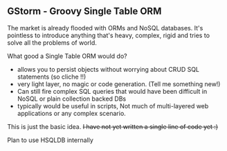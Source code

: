 GStorm - Groovy Single Table ORM
---

The market is already flooded with ORMs and NoSQL databases. It's pointless to introduce anything that's heavy, complex, rigid and tries to solve all the problems of world.

What good a Single Table ORM would do? 

- allows you to persist objects without worrying about CRUD SQL statements (so cliche !!)
- very light layer, no magic or code generation. (Tell me something new!)
- Can still fire complex SQL queries that would have been difficult in NoSQL or plain collection backed DBs
- typically would be useful in scripts, Not much of multi-layered web applications or any complex scenario.

This is just the basic idea. ~~I have not yet written a single line of code yet :)~~

Plan to use HSQLDB internally

